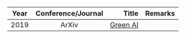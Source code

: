 
| Year       | Conference/Journal       | Title  | Remarks
| ------------- |:-------------:| --------------:|------------:|
|2019			|    ArXiv   |    [Green AI](https://arxiv.org/pdf/1907.10597.pdf)  |       |
